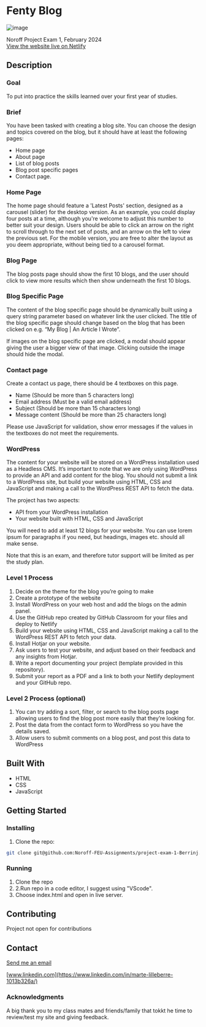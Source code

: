 # Fenty Blog

![image](https://onedrive.live.com/embed?resid=6948AB603E194695%2184789&authkey=%21AHRGf56RFew0BZM&height=660) <br>

Noroff Project Exam 1, February 2024<br>
[View the website live on Netlify](https://fenty.netlify.app/)

## Description

### Goal

To put into practice the skills learned over your first year of studies.

### Brief
You have been tasked with creating a blog site. You can choose the design and topics covered on the blog, but it should have at least the following pages:
-	Home page
-	About page
-	List of blog posts
-	Blog post specific pages
-	Contact page.

### Home Page

The home page should feature a 'Latest Posts' section, designed as a carousel (slider) for the desktop version. As an example, you could display four posts at a time, although you're welcome to adjust this number to better suit your design. Users should be able to click an arrow on the right to scroll through to the next set of posts, and an arrow on the left to view the previous set. For the mobile version, you are free to alter the layout as you deem appropriate, without being tied to a carousel format.

### Blog Page

The blog posts page should show the first 10 blogs, and the user should click to view more results which then show underneath the first 10 blogs.

### Blog Specific Page

The content of the blog specific page should be dynamically built using a query string parameter based on whatever link the user clicked. The title of the blog specific page should change based on the blog that has been clicked on e.g. “My Blog | An Article I Wrote”.

If images on the blog specific page are clicked, a modal should appear giving the user a bigger view of that image. Clicking outside the image should hide the modal.

### Contact page

Create a contact us page, there should be 4 textboxes on this page.
-	Name (Should be more than 5 characters long)
-	Email address (Must be a valid email address)
-	Subject (Should be more than 15 characters long)
-	Message content (Should be more than 25 characters long)

Please use JavaScript for validation, show error messages if the values in the textboxes do not meet the requirements.

### WordPress

The content for your website will be stored on a WordPress installation used as a Headless CMS. It’s important to note that we are only using WordPress to provide an API and add content for the blog. You should not submit a link to a WordPress site, but build your website using HTML, CSS and JavaScript and making a call to the WordPress REST API to fetch the data. 

The project has two aspects:
-	API from your WordPress installation
-	Your website built with HTML, CSS and JavaScript

You will need to add at least 12 blogs for your website. You can use lorem ipsum for paragraphs if you need, but headings, images etc. should all make sense.

Note that this is an exam, and therefore tutor support will be limited as per the study plan.

### Level 1 Process

1.	Decide on the theme for the blog you’re going to make
2.	Create a prototype of the website
3.	Install WordPress on your web host and add the blogs on the admin panel. 
4.	Use the GitHub repo created by GitHub Classroom for your files and deploy to Netlify
5.	Build your website using HTML, CSS and JavaScript making a call to the WordPress REST API to fetch your data.
6.	Install Hotjar on your website.
7.	Ask users to test your website, and adjust based on their feedback and any insights from Hotjar.
8.	Write a report documenting your project (template provided in this repository).
9.	Submit your report as a PDF and a link to both your Netlify deployment and your GitHub repo.
 
### Level 2 Process (optional)

1.	You can try adding a sort, filter, or search to the blog posts page allowing users to find the blog post more easily that they’re looking for. 
2.	Post the data from the contact form to WordPress so you have the details saved.
3.	Allow users to submit comments on a blog post, and post this data to WordPress

## Built With

- HTML
- CSS
- JavaScript

## Getting Started

### Installing

1. Clone the repo:

```bash
git clone git@github.com:Noroff-FEU-Assignments/project-exam-1-Berrinj.git
```

### Running

1. Clone the repo
2. 2.Run repo in a code editor, I suggest using "VScode".
3. Choose index.html and open in live server.

## Contributing

Project not open for contributions

## Contact

[Send me an email](mailto:berremarte@gmail.com)

[www.linkedin.com](https://www.linkedin.com/in/marte-lilleberre-1013b326a/)

### Acknowledgments

A big thank you to my class mates and friends/family that tokkt he time to review/test my site and giving feedback.



